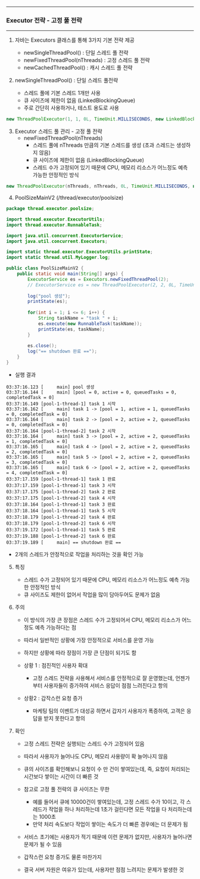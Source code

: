 -----
### Executor 전략 - 고정 풀 전략
-----
1. 자바는 Executors 클래스를 통해 3가지 기본 전략 제공
   - newSingleThreadPool() : 단일 스레드 풀 전략
   - newFixedThreadPool(nThreads) : 고정 스레드 풀 전략
   - newCachedThreadPool() : 캐시 스레드 풀 전략

2. newSingleThreadPool() : 단일 스레드 풀전략
   - 스레드 풀에 기본 스레드 1개만 사용
   - 큐 사이즈에 제한이 없음 (LinkedBlockingQueue)
   - 주로 간단히 사용하거나, 테스트 용도로 사용
```java
new ThreadPoolExecutor(1, 1, 0L, TimeUnit.MILLISECONDS, new LinkedBlockingQueue<Runnable>())
```

3. Executor 스레드 풀 관리 - 고정 풀 전략
   - newFixedThreadPool(nThreads)
     + 스레드 풀에 nThreads 만큼의 기본 스레드를 생성 (초과 스레드는 생성하지 않음)
     + 큐 사이즈에 제한이 없음 (LinkedBlockingQueue)
     + 스레드 수가 고정되어 있기 때문에 CPU, 메모리 리소스가 어느정도 예측 가능한 안정적인 방식
```java
new ThreadPoolExecutor(nThreads, nThreads, 0L, TimeUnit.MILLISECONDS, new LinkedBlockingQueue<Runnable>())
```

4. PoolSizeMainV2 (/thread/executor/poolsize)
```java
package thread.executor.poolsize;

import thread.executor.ExecutorUtils;
import thread.executor.RunnableTask;

import java.util.concurrent.ExecutorService;
import java.util.concurrent.Executors;

import static thread.executor.ExecutorUtils.printState;
import static thread.util.MyLogger.log;

public class PoolSizeMainV2 {
    public static void main(String[] args) {
        ExecutorService es = Executors.newFixedThreadPool(2);
        // ExecutorService es = new ThreadPoolExecutor(2, 2, 0L, TimeUnit.MILLISECONDS, new LinkedBlockingQueue<>());
        
        log("pool 생성");
        printState(es);
        
        for(int i = 1; i <= 6; i++) {
            String taskName = "task " + i;
            es.execute(new RunnableTask(taskName));
            printState(es, taskName);
        }
        
        es.close();
        log("== shutdown 완료 ==");
    }
}
```
  - 실행 결과
```
03:37:16.123 [     main] pool 생성
03:37:16.144 [     main] [pool = 0, active = 0, queuedTasks = 0, completedTask = 0]
03:37:16.149 [pool-1-thread-1] task 1 시작
03:37:16.162 [     main] task 1 -> [pool = 1, active = 1, queuedTasks = 0, completedTask = 0]
03:37:16.164 [     main] task 2 -> [pool = 2, active = 2, queuedTasks = 0, completedTask = 0]
03:37:16.164 [pool-1-thread-2] task 2 시작
03:37:16.164 [     main] task 3 -> [pool = 2, active = 2, queuedTasks = 1, completedTask = 0]
03:37:16.165 [     main] task 4 -> [pool = 2, active = 2, queuedTasks = 2, completedTask = 0]
03:37:16.165 [     main] task 5 -> [pool = 2, active = 2, queuedTasks = 3, completedTask = 0]
03:37:16.165 [     main] task 6 -> [pool = 2, active = 2, queuedTasks = 4, completedTask = 0]
03:37:17.159 [pool-1-thread-1] task 1 완료
03:37:17.159 [pool-1-thread-1] task 3 시작
03:37:17.175 [pool-1-thread-2] task 2 완료
03:37:17.175 [pool-1-thread-2] task 4 시작
03:37:18.164 [pool-1-thread-1] task 3 완료
03:37:18.164 [pool-1-thread-1] task 5 시작
03:37:18.179 [pool-1-thread-2] task 4 완료
03:37:18.179 [pool-1-thread-2] task 6 시작
03:37:19.172 [pool-1-thread-1] task 5 완료
03:37:19.188 [pool-1-thread-2] task 6 완료
03:37:19.189 [     main] == shutdown 완료 ==
```
  - 2개의 스레드가 안정적으로 작업을 처리하는 것을 확인 가능

5. 특징
   - 스레드 수가 고정되어 있기 때문에 CPU, 메모리 리소스가 어느정도 예측 가능한 안정적인 방식
   - 큐 사이즈도 제한이 없어서 작업을 많이 담아두어도 문제가 없음

6. 주의
   - 이 방식의 가장 큰 장점은 스레드 수가 고정되어서 CPU, 메모리 리소스가 어느정도 예측 가능하다는 점
   - 따라서 일반적인 상황에 가장 안정적으로 서비스를 운영 가능
   - 하지만 상황에 따라 장점이 가장 큰 단점이 되기도 함

   - 상황 1 : 점진적인 사용자 확대
     + 고정 스레드 전략을 사용해서 서비스를 안정적으로 잘 운영했는데, 언젠가부터 사용자들이 증가하여 서비스 응답이 점점 느려진다고 항의
   - 상황2 : 갑작스런 요청 증가
     + 마케팅 팀의 이벤트가 대성공 하면서 갑자기 사용자가 폭증하여, 고객은 응답을 받지 못한다고 항의

7. 확인
   - 고정 스레드 전략은 실행되는 스레드 수가 고정되어 있음
   - 따라서 사용자가 늘어나도 CPU, 메모리 사용량이 확 늘어나지 않음
   - 큐의 사이즈를 확인해보니 요청이 수 만 건이 쌓여있는데, 즉,  요청이 처리되는 시간보다 쌓이는 시간이 더 빠른 것
   - 참고로 고정 풀 전략의 큐 사이즈는 무한
     + 예를 들어서 큐에 10000건이 쌓여있는데, 고정 스레드 수가 10이고, 각 스레드가 작업을 하나 처리하는데 1초가 걸린다면 모든 작업을 다 처리하는데는 1000초
     + 만약 처리 속도보다 작업이 쌓이는 속도가 더 빠른 경우에는 더 문제가 됨
  
   - 서비스 초기에는 사용자가 적기 때문에 이런 문제가 없지만, 사용자가 늘어나면 문제가 될 수 있음
   - 갑작스런 요청 증가도 물론 마찬가지
   - 결국 서버 자원은 여유가 있는데, 사용자만 점점 느려지는 문제가 발생한 것

